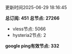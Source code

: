 更新时间2025-06-29 18:16:45

**总订阅: 451**
**总节点: 27266**
- vless节点: 5066
- hysteria2节点: 2

**google ping有效节点: 332**
